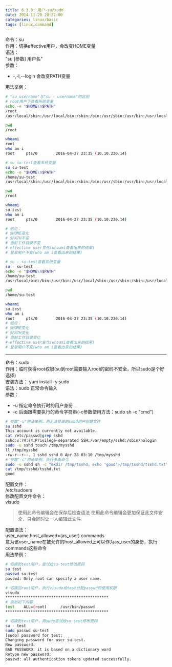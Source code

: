 ```yaml
---
title: 6.3.0: 用户-su/sudo
date: 2014-11-20 20:37:00
categories: linux/basic
tags: [linux,command]
---
```


命令：su  
作用：切换effective用户，会改变HOME变量  
语法：  
"su [参数] 用户名"  
参数：  
- -,-l,--login 会改变PATH变量  

用法举例：
``` bash
# "su username"与"su - username"的区别
# root用户下查看系统变量
echo -e "$HOME\n$PATH"
/root
/usr/local/sbin:/usr/local/bin:/sbin:/bin:/usr/sbin:/usr/bin:/usr/local/py27/bin:/root/bin

pwd
/root

whoami
root
who am i
root     pts/0        2016-04-27 23:35 (10.10.230.14)

# su su-test查看系统变量
su su-test
echo -e "$HOME\n$PATH"
/home/su-test
/usr/local/sbin:/usr/local/bin:/sbin:/bin:/usr/sbin:/usr/bin:/usr/local/py27/bin:/root/bin

pwd
/root

whoami
su-test
who am i
root     pts/0        2016-04-27 23:35 (10.10.230.14)

# 结论：
# $HOME变化
# $PATH不变
# 当前工作目录不变
# effective user变化(whoami查看出来的结果)
# 登录用户不变(who am i查看出来的结果)

# su - su-test查看系统变量
su - su-test
echo -e "$HOME\n$PATH"
/home/su-test
/usr/local/bin:/bin:/usr/bin:/usr/local/sbin:/usr/sbin:/sbin:/usr/local/py27/bin:/home/su-test/bin

pwd
/home/su-test

whoami
su-test
who am i
root     pts/0        2016-04-27 23:35 (10.10.230.14)
# 结论：
# $HOME变化
# $PATH变化
# 当前工作目录变化
# effective user变化(whoami查看出来的结果)
# 登录用户不变(who am i查看出来的结果)
```

----

命令：sudo  
作用：临时获得root权限(su到root需要输入root的密码不安全，所以sudo是个好选择)  
安装方法： yum install -y sudo  
语法：sudo 正常命令输入  
参数：  
- -u 指定命令执行时的用户身份
- -c 后面跟需要执行的命令字符串(-c参数使用方法：sudo sh -c "cmd")
``` bash
# 参数"-u"用法举例，用无法登录的sshd用户创建文件
su sshd
This account is currently not available.
cat /etc/passwd|grep sshd
sshd:x:74:74:Privilege-separated SSH:/var/empty/sshd:/sbin/nologin
sudo -u sshd touch /tmp/mysshd
ll /tmp/mysshd
-rw-r--r--. 1 sshd sshd 0 Apr 28 03:10 /tmp/mysshd
# 参数"-c"用法举例，执行多条命令
sudo -u sshd sh -c "mkdir /tmp/tsshd; echo 'good'>/tmp/tsshd/tsshd.txt"
cat /tmp/tsshd/tsshd.txt
good
```

配置文件：  
/etc/sudoers  
修改配置文件命令：  
visudo  
> 使用此命令编辑会在保存后检查语法
使用此命令编辑会更加保证此文件安全，只会同时让一人编辑此文件

配置语法：    
user_name host_allowed=(as_user) commands  
意为该user_name在被允许的host_allowed上可以作为as_user的身份，执行commands这些命令  
用法举例：   
``` bash
# 切换到test用户，尝试给su-test修改密码
su test
passwd su-test
passwd: Only root can specify a user name.

# 切换回root用户，执行visudo给test分配passwd的使用权限
visudo
*********************************************
# 添加如下内容
test    ALL=(root)      /usr/bin/passwd
*********************************************

# 切换到test用户，用sudo尝试给su-test修改密码
su - test
sudo passwd su-test
[sudo] password for test:
Changing password for user su-test.
New password:
BAD PASSWORD: it is based on a dictionary word
Retype new password:
passwd: all authentication tokens updated successfully.
```
